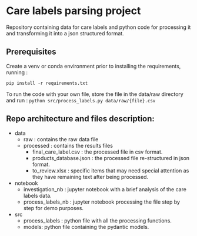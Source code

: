 # Care labels parsing project
Repository containing data for care labels and python code for processing it and transforming it into a json structured format.

## Prerequisites

Create a venv or conda environment prior to installing the requirements, running :

`pip install -r requirements.txt`

To run the code with your own file, store the file in the data/raw directory and run :
`python src/process_labels.py data/raw/{file}.csv`

## Repo architecture and files description:

* data
  * raw : contains the raw data file
  * processed : contains the results files
    * final_care_label.csv : the processed file in csv format.
    * products_database.json : the processed file re-structured in json format.
    * to_review.xlsx : specific items that may need special attention as they have remaining text after being processed.
* notebook
  * investigation_nb : jupyter notebook with a brief analysis of the care labels data.
  * process_labels_nb : jupyter notebook processing the file step by step for demo purposes.
* src
  * process_labels : python file with all the processing functions.
  * models: python file containing the pydantic models.
